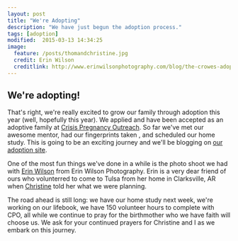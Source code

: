 ```yaml
---
layout: post
title: "We're Adopting"
description: "We have just begun the adoption process."
tags: [adoption]
modified:  2015-03-13 14:34:25
image:
  feature: /posts/thomandchristine.jpg
  credit: Erin Wilson
  creditlink: http://www.erinwilsonphotography.com/blog/the-crowes-adoption-life-book-session-river-valley-arkansas-photographer/?utm_source=thomcrowe.com&utm_medium=blog&utm_campaign=adoption%20announcment
---
```


## We're adopting!

That's right, we're really excited to grow our family through adoption this year (well, hopefully this year). We applied and have been accepted as an adoptive family at [Crisis Pregnancy Outreach](https://www.crisispregnancyoutreach.org). So far we've met our awesome mentor, had our fingerprints taken , and scheduled our home study. This is going to be an exciting journey and we'll be blogging on [our adoption site](http://www.thomandchristine.com).

One of the most fun things we've done in a while is the photo shoot we had with [Erin Wilson](http://www.erinwilsonphotography.com/blog/the-crowes-adoption-life-book-session-river-valley-arkansas-photographer/?utm_source=thomcrowe.com&utm_medium=blog&utm_campaign=adoption%20announcment) from Erin Wilson Photography. Erin is a very dear friend of ours who volunterred to come to Tulsa from her home in Clarksville, AR when [Christine](http://www.weatherandnoise.com) told her what we were planning. 

The road ahead is still long: we have our home study next week, we're working on our lifebook, we have 150 volunteer hours to complete with CPO, all while we continue to pray for the birthmother who we have faith will choose us. We ask for your continued prayers for Christine and I as we embark on this journey.  

